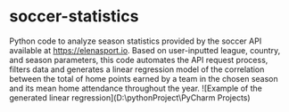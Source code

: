 # soccer-statistics
Python code to analyze season statistics provided by the soccer API available at https://elenasport.io. Based on user-inputted league, country, and season parameters, this code automates the API request process, filters data and generates a linear regression model of the correlation between the total of home points earned by a team in the chosen season and its mean home attendance throughout the year.
![Example of the generated linear regression](D:\pythonProject\PyCharm Projects)

